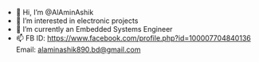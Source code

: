 - 👋 Hi, I’m @AlAminAshik
- 👀 I’m interested in electronic projects
- 🌱 I’m currently an Embedded Systems Engineer
- 📫 FB ID: https://www.facebook.com/profile.php?id=100007704840136
      Email: alaminashik890.bd@gmail.com
<!---
AlAminAshik/AlAminAshik is a ✨ special ✨ repository because its `README.md` (this file) appears on your GitHub profile.
You can click the Preview link to take a look at your changes.
--->
